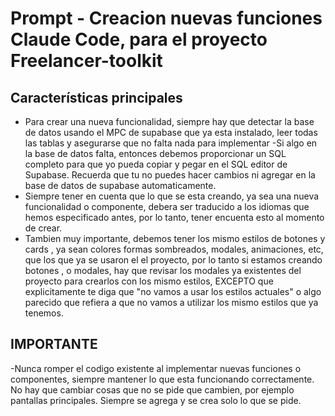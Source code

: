 # Prompt - Creacion nuevas funciones Claude Code, para el proyecto Freelancer-toolkit

## Características principales

- Para crear una nueva funcionalidad, siempre hay que detectar la base de datos usando el MPC de supabase que ya esta instalado, leer todas las tablas y asegurarse que no falta nada para implementar
-Si algo en la base de datos falta, entonces debemos proporcionar un SQL completo para que yo pueda copiar y pegar en el SQL editor de Supabase. Recuerda que tu no puedes hacer cambios ni agregar en la base de datos de supabase automaticamente.
- Siempre tener en cuenta que lo que se esta creando, ya sea una nueva funcionalidad o componente, debera ser traducido a los idiomas que hemos especificado antes, por lo tanto, tener encuenta esto al momento de crear.
- Tambien muy importante, debemos tener los mismo estilos de botones y cards , ya sean colores formas sombreados, modales, animaciones, etc, que los que ya se usaron el el proyecto, por lo tanto si estamos creando botones , o modales, hay que revisar los modales ya existentes del proyecto para crearlos con los mismo estilos, EXCEPTO que explicitamente te diga que  "no vamos a usar los estilos actuales" o algo parecido que refiera a que no vamos a utilizar los mismo estilos que ya tenemos.

## IMPORTANTE
-Nunca romper el codigo existente al implementar nuevas funciones o componentes, siempre mantener lo que esta funcionando correctamente. No hay que cambiar cosas que no se pide que cambien, por ejemplo pantallas principales. Siempre se agrega y se crea solo lo que se pide.